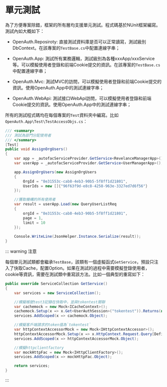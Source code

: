 # 單元測試

為了方便專案除錯，框架的所有層均支援單元測試。程式碼基於NUnit框架編寫。測試內如大概如下：

* OpenAuth.Reposiroty: 直接測試資料庫是否可以正常讀寫，測試級別DbContext。在該專案的`TestBase.cs`中配置連線字串；

* OpenAuth.App: 測試所有業務邏輯，測試級別為各種xxxApp/xxxService等。可以模擬使用者登錄和前端Cookie提交的資訊。在該專案的`TestBase.cs`中配置連線字串；

* OpenAuth.Mvc: 測試MVC的訪問，可以模擬使用者登錄和前端Cookie提交的資訊。使用OpenAuth.App中的測試連線字串；

* OpenAuth.WebApi: 測試接口WebApi訪問，可以模擬使用者登錄和前端Cookie提交的資訊。使用OpenAuth.App中的測試連線字串；

所有的測試程式碼均在每個專案的`Test`資料夾中編寫。比如`OpenAuth.App\Test\TestAccessObjs.cs`：

```csharp
/// <summary>
/// 測試為部門分配使用者
/// </summary>
[Test]
public void AssignOrgUsers()
{
    var app = _autofacServiceProvider.GetService<RevelanceManagerApp>();
    var userApp = _autofacServiceProvider.GetService<UserManagerApp>();

    app.AssignOrgUsers(new AssignOrgUsers
    {
        OrgId = "8e31553c-cab8-4eb3-90b5-5f8ff1d21801",
        UserIds = new []{"96f63f9d-e8c8-4258-963e-3327ed7d6f56"}
    });

    //獲取機構的所有使用者
    var result = userApp.Load(new QueryUserListReq
    {
        orgId = "8e31553c-cab8-4eb3-90b5-5f8ff1d21801",
        page = 1,
        limit = 10
    });
    
    Console.WriteLine(JsonHelper.Instance.Serialize(result));
}
```

::: warning 注意

每個單元測試類都會繼承`TestBase`，該類有一個虛擬函式`GetService`，預設只注入了快取Cache，配置Option。如果在測試的過程中需要模擬登錄使用者，cookie等資訊，需要在測試類中重寫該方法。比如一個典型的重寫如下：

```csharp
public override ServiceCollection GetService()
{
    var services = new ServiceCollection();

    //模擬帳號test3記錄在快取中，並與tokentest關聯
    var cachemock = new Mock<ICacheContext>();
    cachemock.Setup(x => x.Get<UserAuthSession>("tokentest")).Returns(new UserAuthSession { Account = "test3" });
    services.AddScoped(x => cachemock.Object);

    //模擬客戶端請求的token值為`tokentest`
    var httpContextAccessorMock = new Mock<IHttpContextAccessor>();
    httpContextAccessorMock.Setup(x => x.HttpContext.Request.Query[Define.TOKEN_NAME]).Returns("tokentest");
    services.AddScoped(x => httpContextAccessorMock.Object);

    //模擬httpclientfactory
    var mockHttpFac = new Mock<IHttpClientFactory>();
    services.AddScoped(x => mockHttpFac.Object);

    return services;
}
```

:::


